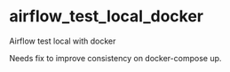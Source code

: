 # airflow_test_local_docker
Airflow test local with docker


Needs fix to improve consistency on docker-compose up.
